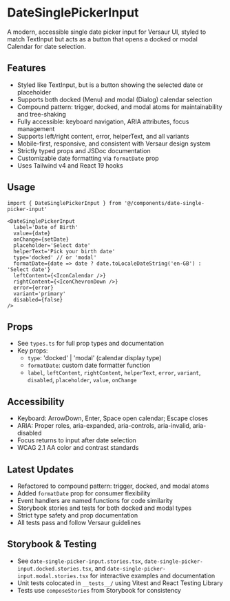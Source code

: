 
# DateSinglePickerInput

A modern, accessible single date picker input for Versaur UI, styled to match TextInput but acts as a button that opens a docked or modal Calendar for date selection.

## Features
- Styled like TextInput, but is a button showing the selected date or placeholder
- Supports both docked (Menu) and modal (Dialog) calendar selection
- Compound pattern: trigger, docked, and modal atoms for maintainability and tree-shaking
- Fully accessible: keyboard navigation, ARIA attributes, focus management
- Supports left/right content, error, helperText, and all variants
- Mobile-first, responsive, and consistent with Versaur design system
- Strictly typed props and JSDoc documentation
- Customizable date formatting via `formatDate` prop
- Uses Tailwind v4 and React 19 hooks

## Usage
```tsx
import { DateSinglePickerInput } from '@/components/date-single-picker-input'

<DateSinglePickerInput
  label='Date of Birth'
  value={date}
  onChange={setDate}
  placeholder='Select date'
  helperText='Pick your birth date'
  type='docked' // or 'modal'
  formatDate={date => date ? date.toLocaleDateString('en-GB') : 'Select date'}
  leftContent={<IconCalendar />}
  rightContent={<IconChevronDown />}
  error={error}
  variant='primary'
  disabled={false}
/>
```

## Props
- See `types.ts` for full prop types and documentation
- Key props:
  - `type`: 'docked' | 'modal' (calendar display type)
  - `formatDate`: custom date formatter function
  - `label`, `leftContent`, `rightContent`, `helperText`, `error`, `variant`, `disabled`, `placeholder`, `value`, `onChange`

## Accessibility
- Keyboard: ArrowDown, Enter, Space open calendar; Escape closes
- ARIA: Proper roles, aria-expanded, aria-controls, aria-invalid, aria-disabled
- Focus returns to input after date selection
- WCAG 2.1 AA color and contrast standards

## Latest Updates
- Refactored to compound pattern: trigger, docked, and modal atoms
- Added `formatDate` prop for consumer flexibility
- Event handlers are named functions for code similarity
- Storybook stories and tests for both docked and modal types
- Strict type safety and prop documentation
- All tests pass and follow Versaur guidelines

## Storybook & Testing
- See `date-single-picker-input.stories.tsx`, `date-single-picker-input.docked.stories.tsx`, and `date-single-picker-input.modal.stories.tsx` for interactive examples and documentation
- Unit tests colocated in `__tests__/` using Vitest and React Testing Library
- Tests use `composeStories` from Storybook for consistency

